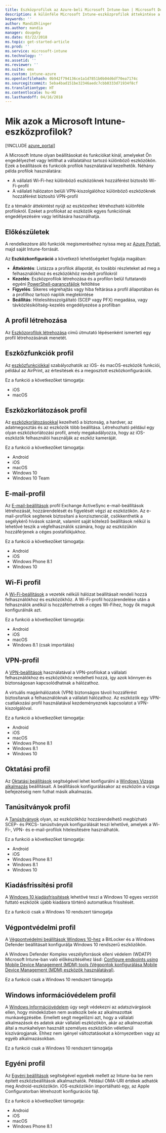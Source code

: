```yaml
---
title: Eszközprofilok az Azure-beli Microsoft Intune-ban | Microsoft Docs
description: A különféle Microsoft Intune-eszközprofilok áttekintése a funkciók, korlátozások, e-mail, Wi-Fi, VPN, oktatás, tanúsítványok, Windows 10-frissítés, BitLocker és Windows Defender, Windows Információvédelem és az Azure Portal-beli egyéni eszközkonfigurációs beállítások ismertetésével. Ezeket a profilokat vállalati adatai és eszközei kezelésére és védelmére használhatja.
keywords: ''
author: MandiOhlinger
ms.author: mandia
manager: dougeby
ms.date: 03/22/2018
ms.topic: get-started-article
ms.prod: ''
ms.service: microsoft-intune
ms.technology: ''
ms.assetid: ''
ms.reviewer: ''
ms.suite: ems
ms.custom: intune-azure
ms.openlocfilehash: 0b942f794136ce1a1d7851b0b04d6df70ea7174c
ms.sourcegitcommit: 5eba4bad151be32346aedc7cbb0333d71934f8cf
ms.translationtype: HT
ms.contentlocale: hu-HU
ms.lasthandoff: 04/16/2018
---
```

# <a name="what-are-microsoft-intune-device-profiles"></a>Mik azok a Microsoft Intune-eszközprofilok?

[!INCLUDE [azure_portal](./includes/azure_portal.md)]

A Microsoft Intune olyan beállításokat és funkciókat kínál, amelyeket Ön engedélyezhet vagy letilthat a vállalatához tartozó különböző eszközökön. Ezek a beállítások és funkciók profilok használatával kezelhetők. Néhány példa profilok használatára: 

- A vállalati Wi-Fi-hez különböző eszközöknek hozzáférést biztosító Wi-Fi-profil
- A vállalati hálózaton belüli VPN-kiszolgálóhoz különböző eszközöknek hozzáférést biztosító VPN-profil

Ez a témakör áttekintést nyújt az eszközeihez létrehozható különféle profilokról. Ezeket a profilokat az eszközök egyes funkcióinak engedélyezésére vagy letiltására használhatja.

## <a name="before-you-begin"></a>Előkészületek
A rendelkezésre álló funkciók megismeréséhez nyissa meg az [Azure Portalt](https://portal.azure.com), majd saját Intune-forrását. 

Az **Eszközkonfiguráció** a következő lehetőségeket foglalja magában:

- **Áttekintés**: Listázza a profilok állapotát, és további részleteket ad meg a felhasználókhoz és eszközökhöz rendelt profilokról
- **Kezelés**: Eszközprofilok létrehozása és a profilon belül futtatandó egyéni [PowerShell-parancsfájlok](intune-management-extension.md) feltöltése
- **Figyelés**: Sikeres végrehajtás vagy hiba feltárása a profil állapotában és a profilhoz tartozó naplók megtekintése
- **Beállítás**: Hitelesítésszolgáltató (SCEP vagy PFX) megadása, vagy távközlésiköltség-kezelés engedélyezése a profilban

## <a name="create-the-profile"></a>A profil létrehozása

Az [Eszközprofilok létrehozása](device-profile-create.md) című útmutató lépésenként ismerteti egy profil létrehozásának menetét. 

## <a name="device-features-profile"></a>Eszközfunkciók profil

Az [eszközfunkciókkal](device-features-configure.md) szabályozhatók az iOS- és macOS-eszközök funkciói, például az AirPrint, az értesítések és a megosztott eszközkonfigurációk.

Ez a funkció a következőket támogatja:  
- iOS 
- macOS

## <a name="device-restrictions-profile"></a>Eszközkorlátozások profil
Az [eszközkorlátozásokkal](device-restrictions-configure.md) kezelhető a biztonság, a hardver, az adatmegosztás és az eszközök több beállítása. Létrehozható például egy olyan eszközkorlátozási profil, amely megakadályozza, hogy az iOS-eszközök felhasználói használják az eszköz kameráját. 

Ez a funkció a következőket támogatja: 

- Android
- iOS
- macOS
- Windows 10
- Windows 10 Team

## <a name="email-profile"></a>E-mail-profil
Az [E-mail-beállítások](email-settings-configure.md) profil Exchange ActiveSync e-mail-beállítások létrehozását, hozzárendelését és figyelését végzi az eszközökön. Az e-mail-profilok segítenek biztosítani a konzisztenciát, csökkenthetik a segélykérő hívások számát, valamint saját kötelező beállítások nélkül is lehetővé teszik a végfelhasználók számára, hogy az eszközükön hozzáférjenek a céges postafiókjukhoz. 

Ez a funkció a következőket támogatja: 

- Android
- iOS
- Windows Phone 8.1
- Windows 10

## <a name="wi-fi-profile"></a>Wi-Fi profil
A [Wi-Fi-beállítások](wi-fi-settings-configure.md) a vezeték nélküli hálózat beállításait rendeli hozzá felhasználókhoz és eszközökhöz. A Wi-Fi-profil hozzárendelése után a felhasználók anélkül is hozzáférhetnek a céges Wi-Fihez, hogy ők maguk konfigurálnák azt. 

Ez a funkció a következőket támogatja: 

- Android
- iOS
- macOS
- Windows 8.1 (csak importálás)

## <a name="vpn-profile"></a>VPN-profil
A [VPN-beállítások](vpn-settings-configure.md) használatával a VPN-profilokat a vállalati felhasználókhoz és eszközökhöz rendelheti hozzá, így azok könnyen és biztonságosan kapcsolódhatnak a hálózathoz. 

A virtuális magánhálózatok (VPN) biztonságos távoli hozzáférést biztosítanak a felhasználóknak a vállalati hálózathoz. Az eszközök egy VPN-csatlakozási profil használatával kezdeményeznek kapcsolatot a VPN-kiszolgálóval. 

Ez a funkció a következőket támogatja: 

- Android
- iOS
- macOS
- Windows Phone 8.1
- Windows 8.1
- Windows 10

## <a name="education-profile"></a>Oktatási profil
Az [Oktatási beállítások](education-settings-configure.md) segítségével lehet konfigurálni a [Windows Vizsga alkalmazás](https://education.microsoft.com/gettrained/win10takeatest) beállításait. A beállítások konfigurálásakor az eszközön a vizsga befejezéséig nem futhat másik alkalmazás.

## <a name="certificates-profile"></a>Tanúsítványok profil
A [Tanúsítványok](certificates-configure.md) olyan, az eszközökhöz hozzárendelhető megbízható SCEP- és PKCS- tanúsítványok konfigurálását teszi lehetővé, amelyek a Wi-Fi-, VPN- és e-mail-profilok hitelesítésére használhatók.

Ez a funkció a következőket támogatja: 

- Android
- iOS
- Windows Phone 8.1
- Windows 8.1
- Windows 10

## <a name="edition-upgrade-profile"></a>Kiadásfrissítési profil
A [Windows 10 kiadásfrissítések](edition-upgrade-configure-windows-10.md) lehetővé teszi a Windows 10 egyes verzióit futtató eszközök újabb kiadásra történő automatikus frissítését.

Ez a funkció csak a Windows 10 rendszert támogatja

## <a name="endpoint-protection-profile"></a>Végpontvédelmi profil
A [Végpontvédelmi beállítások Windows 10-hez](endpoint-protection-windows-10.md) a BitLocker és a Windows Defender beállításait konfigurálja Windows 10 rendszerű eszközökön.

A Windows Defender Komplex veszélyforrások elleni védelem (WDATP) Microsoft Intune-ban való előkészítéséhez lásd: [Configure endpoints using Mobile Device Management (MDM) tools (Végpontok konfigurálása Mobile Device Management (MDM) eszközök használatával)](https://docs.microsoft.com/windows/security/threat-protection/windows-defender-atp/configure-endpoints-mdm-windows-defender-advanced-threat-protection).

Ez a funkció csak a Windows 10 rendszert támogatja

## <a name="windows-information-protection-profile"></a>Windows információvédelem profil
A [Windows Információvédelem](windows-information-protection-configure.md) úgy segít védekezni az adatszivárgások ellen, hogy mindeközben nem avatkozik bele az alkalmazottak munkavégzésébe. Emellett segít megelőzni azt, hogy a vállalati alkalmazások és adatok akár vállalati eszközökön, akár az alkalmazottak által a munkahelyen használt személyes eszközökön véletlenül kiszivárogjanak. Ehhez nem igényel változtatásokat a környezetben vagy az egyéb alkalmazásokban.

Ez a funkció csak a Windows 10 rendszert támogatja

## <a name="custom-profile"></a>Egyéni profil
Az [Egyéni beállítások](custom-settings-configure.md) segítségével egyebek mellett az Intune-ba be nem épített eszközbeállítások alkalmazhatók. Például OMA-URI értékek adhatók meg Android-eszközökön. iOS-eszközökön importálható egy, az Apple Configuratorban létrehozott konfigurációs fájl. 

Ez a funkció a következőket támogatja:

- Android
- iOS
- macOS
- Windows Phone 8.1